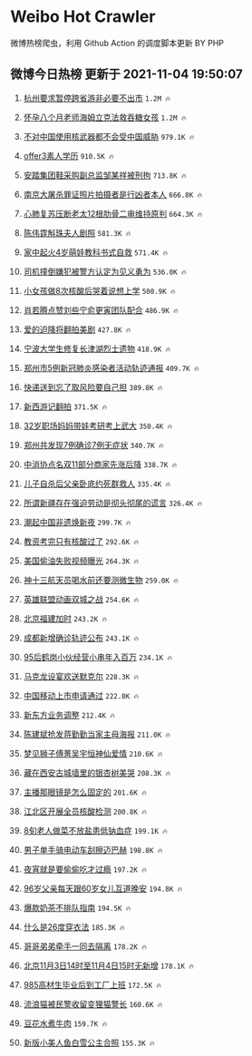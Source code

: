 # Weibo Hot Crawler 



微博热榜爬虫，利用 Github Action 的调度脚本更新 BY PHP 


## 微博今日热榜 更新于 2021-11-04 19:50:07 
1. [杭州要求暂停跨省游非必要不出市](https://s.weibo.com/weibo?q=%23%E6%9D%AD%E5%B7%9E%E8%A6%81%E6%B1%82%E6%9A%82%E5%81%9C%E8%B7%A8%E7%9C%81%E6%B8%B8%E9%9D%9E%E5%BF%85%E8%A6%81%E4%B8%8D%E5%87%BA%E5%B8%82%23&Refer=top) `1.2M 🔥` 

1. [怀孕八个月老师海姆立克法救吞糖女孩](https://s.weibo.com/weibo?q=%23%E6%80%80%E5%AD%95%E5%85%AB%E4%B8%AA%E6%9C%88%E8%80%81%E5%B8%88%E6%B5%B7%E5%A7%86%E7%AB%8B%E5%85%8B%E6%B3%95%E6%95%91%E5%90%9E%E7%B3%96%E5%A5%B3%E5%AD%A9%23&Refer=top) `1.2M 🔥` 

1. [不对中国使用核武器都不会受中国威胁](https://s.weibo.com/weibo?q=%23%E4%B8%8D%E5%AF%B9%E4%B8%AD%E5%9B%BD%E4%BD%BF%E7%94%A8%E6%A0%B8%E6%AD%A6%E5%99%A8%E9%83%BD%E4%B8%8D%E4%BC%9A%E5%8F%97%E4%B8%AD%E5%9B%BD%E5%A8%81%E8%83%81%23&Refer=top) `979.1K 🔥` 

1. [offer3素人学历](https://s.weibo.com/weibo?q=%23offer3%E7%B4%A0%E4%BA%BA%E5%AD%A6%E5%8E%86%23&Refer=top) `910.5K 🔥` 

1. [安踏集团鞋采购副总监邹某祥被刑拘](https://s.weibo.com/weibo?q=%23%E5%AE%89%E8%B8%8F%E9%9B%86%E5%9B%A2%E9%9E%8B%E9%87%87%E8%B4%AD%E5%89%AF%E6%80%BB%E7%9B%91%E9%82%B9%E6%9F%90%E7%A5%A5%E8%A2%AB%E5%88%91%E6%8B%98%23&Refer=top) `713.8K 🔥` 

1. [南京大屠杀罪证照片拍摄者是行凶者本人](https://s.weibo.com/weibo?q=%23%E5%8D%97%E4%BA%AC%E5%A4%A7%E5%B1%A0%E6%9D%80%E7%BD%AA%E8%AF%81%E7%85%A7%E7%89%87%E6%8B%8D%E6%91%84%E8%80%85%E6%98%AF%E8%A1%8C%E5%87%B6%E8%80%85%E6%9C%AC%E4%BA%BA%23&Refer=top) `666.8K 🔥` 

1. [心肺复苏压断老太12根肋骨二审维持原判](https://s.weibo.com/weibo?q=%23%E5%BF%83%E8%82%BA%E5%A4%8D%E8%8B%8F%E5%8E%8B%E6%96%AD%E8%80%81%E5%A4%AA12%E6%A0%B9%E8%82%8B%E9%AA%A8%E4%BA%8C%E5%AE%A1%E7%BB%B4%E6%8C%81%E5%8E%9F%E5%88%A4%23&Refer=top) `664.3K 🔥` 

1. [陈伟霆斛珠夫人剧照](https://s.weibo.com/weibo?q=%23%E9%99%88%E4%BC%9F%E9%9C%86%E6%96%9B%E7%8F%A0%E5%A4%AB%E4%BA%BA%E5%89%A7%E7%85%A7%23&Refer=top) `581.3K 🔥` 

1. [家中起火4岁萌娃教科书式自救](https://s.weibo.com/weibo?q=%23%E5%AE%B6%E4%B8%AD%E8%B5%B7%E7%81%AB4%E5%B2%81%E8%90%8C%E5%A8%83%E6%95%99%E7%A7%91%E4%B9%A6%E5%BC%8F%E8%87%AA%E6%95%91%23&Refer=top) `571.4K 🔥` 

1. [司机撞倒嫌犯被警方认定为见义勇为](https://s.weibo.com/weibo?q=%23%E5%8F%B8%E6%9C%BA%E6%92%9E%E5%80%92%E5%AB%8C%E7%8A%AF%E8%A2%AB%E8%AD%A6%E6%96%B9%E8%AE%A4%E5%AE%9A%E4%B8%BA%E8%A7%81%E4%B9%89%E5%8B%87%E4%B8%BA%23&Refer=top) `536.0K 🔥` 

1. [小女孩做8次核酸后哭着说想上学](https://s.weibo.com/weibo?q=%23%E5%B0%8F%E5%A5%B3%E5%AD%A9%E5%81%9A8%E6%AC%A1%E6%A0%B8%E9%85%B8%E5%90%8E%E5%93%AD%E7%9D%80%E8%AF%B4%E6%83%B3%E4%B8%8A%E5%AD%A6%23&Refer=top) `500.9K 🔥` 

1. [肖若腾点赞刘些宁俞更寅团队配合](https://s.weibo.com/weibo?q=%23%E8%82%96%E8%8B%A5%E8%85%BE%E7%82%B9%E8%B5%9E%E5%88%98%E4%BA%9B%E5%AE%81%E4%BF%9E%E6%9B%B4%E5%AF%85%E5%9B%A2%E9%98%9F%E9%85%8D%E5%90%88%23&Refer=top) `486.9K 🔥` 

1. [爱的迫降将翻拍美剧](https://s.weibo.com/weibo?q=%23%E7%88%B1%E7%9A%84%E8%BF%AB%E9%99%8D%E5%B0%86%E7%BF%BB%E6%8B%8D%E7%BE%8E%E5%89%A7%23&Refer=top) `427.8K 🔥` 

1. [宁波大学生修复长津湖烈士遗物](https://s.weibo.com/weibo?q=%23%E5%AE%81%E6%B3%A2%E5%A4%A7%E5%AD%A6%E7%94%9F%E4%BF%AE%E5%A4%8D%E9%95%BF%E6%B4%A5%E6%B9%96%E7%83%88%E5%A3%AB%E9%81%97%E7%89%A9%23&Refer=top) `418.9K 🔥` 

1. [郑州市5例新冠肺炎感染者活动轨迹通报](https://s.weibo.com/weibo?q=%23%E9%83%91%E5%B7%9E%E5%B8%825%E4%BE%8B%E6%96%B0%E5%86%A0%E8%82%BA%E7%82%8E%E6%84%9F%E6%9F%93%E8%80%85%E6%B4%BB%E5%8A%A8%E8%BD%A8%E8%BF%B9%E9%80%9A%E6%8A%A5%23&Refer=top) `409.7K 🔥` 

1. [快递送到忘了取风险要自己担](https://s.weibo.com/weibo?q=%23%E5%BF%AB%E9%80%92%E9%80%81%E5%88%B0%E5%BF%98%E4%BA%86%E5%8F%96%E9%A3%8E%E9%99%A9%E8%A6%81%E8%87%AA%E5%B7%B1%E6%8B%85%23&Refer=top) `389.8K 🔥` 

1. [新西游记翻拍](https://s.weibo.com/weibo?q=%23%E6%96%B0%E8%A5%BF%E6%B8%B8%E8%AE%B0%E7%BF%BB%E6%8B%8D%23&Refer=top) `371.5K 🔥` 

1. [32岁职场妈妈带娃考研考上武大](https://s.weibo.com/weibo?q=%2332%E5%B2%81%E8%81%8C%E5%9C%BA%E5%A6%88%E5%A6%88%E5%B8%A6%E5%A8%83%E8%80%83%E7%A0%94%E8%80%83%E4%B8%8A%E6%AD%A6%E5%A4%A7%23&Refer=top) `350.4K 🔥` 

1. [郑州共发现7例确诊7例无症状](https://s.weibo.com/weibo?q=%23%E9%83%91%E5%B7%9E%E5%85%B1%E5%8F%91%E7%8E%B07%E4%BE%8B%E7%A1%AE%E8%AF%8A7%E4%BE%8B%E6%97%A0%E7%97%87%E7%8A%B6%23&Refer=top) `340.7K 🔥` 

1. [中消协点名双11部分商家先涨后降](https://s.weibo.com/weibo?q=%23%E4%B8%AD%E6%B6%88%E5%8D%8F%E7%82%B9%E5%90%8D%E5%8F%8C11%E9%83%A8%E5%88%86%E5%95%86%E5%AE%B6%E5%85%88%E6%B6%A8%E5%90%8E%E9%99%8D%23&Refer=top) `338.7K 🔥` 

1. [儿子自杀后父亲卧底约死群救人](https://s.weibo.com/weibo?q=%23%E5%84%BF%E5%AD%90%E8%87%AA%E6%9D%80%E5%90%8E%E7%88%B6%E4%BA%B2%E5%8D%A7%E5%BA%95%E7%BA%A6%E6%AD%BB%E7%BE%A4%E6%95%91%E4%BA%BA%23&Refer=top) `335.4K 🔥` 

1. [所谓新疆存在强迫劳动是彻头彻尾的谎言](https://s.weibo.com/weibo?q=%23%E6%89%80%E8%B0%93%E6%96%B0%E7%96%86%E5%AD%98%E5%9C%A8%E5%BC%BA%E8%BF%AB%E5%8A%B3%E5%8A%A8%E6%98%AF%E5%BD%BB%E5%A4%B4%E5%BD%BB%E5%B0%BE%E7%9A%84%E8%B0%8E%E8%A8%80%23&Refer=top) `326.4K 🔥` 

1. [潮起中国非遗焕新夜](https://s.weibo.com/weibo?q=%23%E6%BD%AE%E8%B5%B7%E4%B8%AD%E5%9B%BD%E9%9D%9E%E9%81%97%E7%84%95%E6%96%B0%E5%A4%9C%23&Refer=top) `299.7K 🔥` 

1. [教资考完只有核酸过了](https://s.weibo.com/weibo?q=%23%E6%95%99%E8%B5%84%E8%80%83%E5%AE%8C%E5%8F%AA%E6%9C%89%E6%A0%B8%E9%85%B8%E8%BF%87%E4%BA%86%23&Refer=top) `292.6K 🔥` 

1. [美国偷油失败视频曝光](https://s.weibo.com/weibo?q=%23%E7%BE%8E%E5%9B%BD%E5%81%B7%E6%B2%B9%E5%A4%B1%E8%B4%A5%E8%A7%86%E9%A2%91%E6%9B%9D%E5%85%89%23&Refer=top) `264.3K 🔥` 

1. [神十三航天员喝水前还要测微生物](https://s.weibo.com/weibo?q=%23%E7%A5%9E%E5%8D%81%E4%B8%89%E8%88%AA%E5%A4%A9%E5%91%98%E5%96%9D%E6%B0%B4%E5%89%8D%E8%BF%98%E8%A6%81%E6%B5%8B%E5%BE%AE%E7%94%9F%E7%89%A9%23&Refer=top) `259.0K 🔥` 

1. [英雄联盟动画双城之战](https://s.weibo.com/weibo?q=%23%E8%8B%B1%E9%9B%84%E8%81%94%E7%9B%9F%E5%8A%A8%E7%94%BB%E5%8F%8C%E5%9F%8E%E4%B9%8B%E6%88%98%23&Refer=top) `254.6K 🔥` 

1. [北京福建加时](https://s.weibo.com/weibo?q=%23%E5%8C%97%E4%BA%AC%E7%A6%8F%E5%BB%BA%E5%8A%A0%E6%97%B6%23&Refer=top) `243.2K 🔥` 

1. [成都新增确诊轨迹公布](https://s.weibo.com/weibo?q=%23%E6%88%90%E9%83%BD%E6%96%B0%E5%A2%9E%E7%A1%AE%E8%AF%8A%E8%BD%A8%E8%BF%B9%E5%85%AC%E5%B8%83%23&Refer=top) `243.1K 🔥` 

1. [95后鹤岗小伙经营小串年入百万](https://s.weibo.com/weibo?q=%2395%E5%90%8E%E9%B9%A4%E5%B2%97%E5%B0%8F%E4%BC%99%E7%BB%8F%E8%90%A5%E5%B0%8F%E4%B8%B2%E5%B9%B4%E5%85%A5%E7%99%BE%E4%B8%87%23&Refer=top) `234.1K 🔥` 

1. [马克龙设宴欢送默克尔](https://s.weibo.com/weibo?q=%23%E9%A9%AC%E5%85%8B%E9%BE%99%E8%AE%BE%E5%AE%B4%E6%AC%A2%E9%80%81%E9%BB%98%E5%85%8B%E5%B0%94%23&Refer=top) `228.3K 🔥` 

1. [中国移动上市申请通过](https://s.weibo.com/weibo?q=%23%E4%B8%AD%E5%9B%BD%E7%A7%BB%E5%8A%A8%E4%B8%8A%E5%B8%82%E7%94%B3%E8%AF%B7%E9%80%9A%E8%BF%87%23&Refer=top) `222.0K 🔥` 

1. [新东方业务调整](https://s.weibo.com/weibo?q=%23%E6%96%B0%E4%B8%9C%E6%96%B9%E4%B8%9A%E5%8A%A1%E8%B0%83%E6%95%B4%23&Refer=top) `212.4K 🔥` 

1. [陈建斌抢发蒋勤勤当家主母海报](https://s.weibo.com/weibo?q=%23%E9%99%88%E5%BB%BA%E6%96%8C%E6%8A%A2%E5%8F%91%E8%92%8B%E5%8B%A4%E5%8B%A4%E5%BD%93%E5%AE%B6%E4%B8%BB%E6%AF%8D%E6%B5%B7%E6%8A%A5%23&Refer=top) `211.0K 🔥` 

1. [梦见狮子傅菁吴宇恒神仙爱情](https://s.weibo.com/weibo?q=%23%E6%A2%A6%E8%A7%81%E7%8B%AE%E5%AD%90%E5%82%85%E8%8F%81%E5%90%B4%E5%AE%87%E6%81%92%E7%A5%9E%E4%BB%99%E7%88%B1%E6%83%85%23&Refer=top) `210.6K 🔥` 

1. [藏在西安古城墙里的银杏树美哭](https://s.weibo.com/weibo?q=%23%E8%97%8F%E5%9C%A8%E8%A5%BF%E5%AE%89%E5%8F%A4%E5%9F%8E%E5%A2%99%E9%87%8C%E7%9A%84%E9%93%B6%E6%9D%8F%E6%A0%91%E7%BE%8E%E5%93%AD%23&Refer=top) `208.3K 🔥` 

1. [主播那眼镜是怎么固定的](https://s.weibo.com/weibo?q=%23%E4%B8%BB%E6%92%AD%E9%82%A3%E7%9C%BC%E9%95%9C%E6%98%AF%E6%80%8E%E4%B9%88%E5%9B%BA%E5%AE%9A%E7%9A%84%23&Refer=top) `201.6K 🔥` 

1. [江北区开展全员核酸检测](https://s.weibo.com/weibo?q=%23%E6%B1%9F%E5%8C%97%E5%8C%BA%E5%BC%80%E5%B1%95%E5%85%A8%E5%91%98%E6%A0%B8%E9%85%B8%E6%A3%80%E6%B5%8B%23&Refer=top) `200.8K 🔥` 

1. [8旬老人做菜不放盐患低钠血症](https://s.weibo.com/weibo?q=%238%E6%97%AC%E8%80%81%E4%BA%BA%E5%81%9A%E8%8F%9C%E4%B8%8D%E6%94%BE%E7%9B%90%E6%82%A3%E4%BD%8E%E9%92%A0%E8%A1%80%E7%97%87%23&Refer=top) `199.1K 🔥` 

1. [男子单手骑电动车刮擦迈巴赫](https://s.weibo.com/weibo?q=%23%E7%94%B7%E5%AD%90%E5%8D%95%E6%89%8B%E9%AA%91%E7%94%B5%E5%8A%A8%E8%BD%A6%E5%88%AE%E6%93%A6%E8%BF%88%E5%B7%B4%E8%B5%AB%23&Refer=top) `198.8K 🔥` 

1. [夜宵就是要偷偷吃才过瘾](https://s.weibo.com/weibo?q=%23%E5%A4%9C%E5%AE%B5%E5%B0%B1%E6%98%AF%E8%A6%81%E5%81%B7%E5%81%B7%E5%90%83%E6%89%8D%E8%BF%87%E7%98%BE%23&Refer=top) `197.2K 🔥` 

1. [96岁父亲每天跟60岁女儿互道晚安](https://s.weibo.com/weibo?q=%2396%E5%B2%81%E7%88%B6%E4%BA%B2%E6%AF%8F%E5%A4%A9%E8%B7%9F60%E5%B2%81%E5%A5%B3%E5%84%BF%E4%BA%92%E9%81%93%E6%99%9A%E5%AE%89%23&Refer=top) `194.8K 🔥` 

1. [爆款奶茶不排队指南](https://s.weibo.com/weibo?q=%23%E7%88%86%E6%AC%BE%E5%A5%B6%E8%8C%B6%E4%B8%8D%E6%8E%92%E9%98%9F%E6%8C%87%E5%8D%97%23&Refer=top) `194.5K 🔥` 

1. [什么是26度穿衣法](https://s.weibo.com/weibo?q=%23%E4%BB%80%E4%B9%88%E6%98%AF26%E5%BA%A6%E7%A9%BF%E8%A1%A3%E6%B3%95%23&Refer=top) `185.3K 🔥` 

1. [哥哥弟弟牵手一同去隔离](https://s.weibo.com/weibo?q=%23%E5%93%A5%E5%93%A5%E5%BC%9F%E5%BC%9F%E7%89%B5%E6%89%8B%E4%B8%80%E5%90%8C%E5%8E%BB%E9%9A%94%E7%A6%BB%23&Refer=top) `178.2K 🔥` 

1. [北京11月3日14时至11月4日15时无新增](https://s.weibo.com/weibo?q=%23%E5%8C%97%E4%BA%AC11%E6%9C%883%E6%97%A514%E6%97%B6%E8%87%B311%E6%9C%884%E6%97%A515%E6%97%B6%E6%97%A0%E6%96%B0%E5%A2%9E%23&Refer=top) `178.1K 🔥` 

1. [985高材生毕业后到工厂上班](https://s.weibo.com/weibo?q=%23985%E9%AB%98%E6%9D%90%E7%94%9F%E6%AF%95%E4%B8%9A%E5%90%8E%E5%88%B0%E5%B7%A5%E5%8E%82%E4%B8%8A%E7%8F%AD%23&Refer=top) `172.5K 🔥` 

1. [流浪猫被民警收留变狸猫警长](https://s.weibo.com/weibo?q=%23%E6%B5%81%E6%B5%AA%E7%8C%AB%E8%A2%AB%E6%B0%91%E8%AD%A6%E6%94%B6%E7%95%99%E5%8F%98%E7%8B%B8%E7%8C%AB%E8%AD%A6%E9%95%BF%23&Refer=top) `160.6K 🔥` 

1. [豆花水煮牛肉](https://s.weibo.com/weibo?q=%E8%B1%86%E8%8A%B1%E6%B0%B4%E7%85%AE%E7%89%9B%E8%82%89&Refer=top) `159.7K 🔥` 

1. [新版小美人鱼白雪公主合照](https://s.weibo.com/weibo?q=%23%E6%96%B0%E7%89%88%E5%B0%8F%E7%BE%8E%E4%BA%BA%E9%B1%BC%E7%99%BD%E9%9B%AA%E5%85%AC%E4%B8%BB%E5%90%88%E7%85%A7%23&Refer=top) `155.3K 🔥` 

